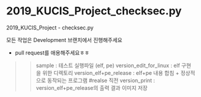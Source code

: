 # 2019_KUCIS_Project_checksec.py
2019_KUCIS_Project - checksec.py

모든 작업은 Development 브랜치에서 진행해주세요
* pull request를 애용해주세요ㅎㅎ

>> sample : 테스트 실행파일 (elf, pe)
>> version_edit_for_linux : elf 구현을 위한 디렉토리
>> version_elf+pe_release : elf+pe 내용 합침 + 정상적으로 동작되는 프로그램 #realse 직전
>> version_print : version_elf+pe_release의 출력 결과 이미지 저장

